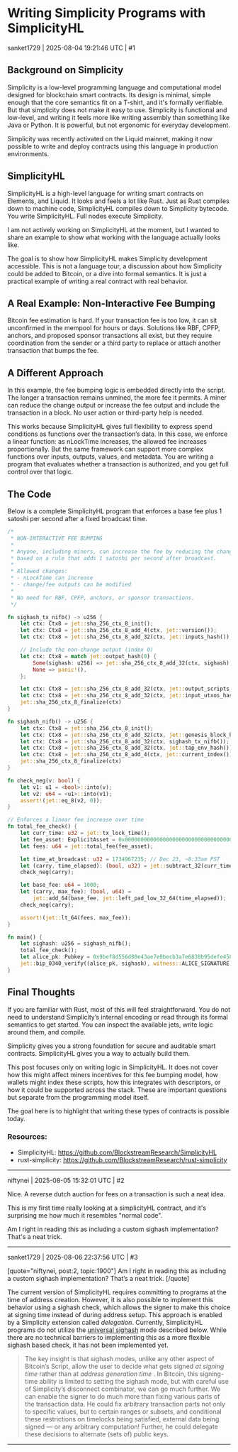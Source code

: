 # Writing Simplicity Programs with SimplicityHL

sanket1729 | 2025-08-04 19:21:46 UTC | #1

## Background on Simplicity

Simplicity is a low-level programming language and computational model designed for blockchain smart contracts. Its design is minimal, simple enough that the core semantics fit on a T-shirt, and it's formally verifiable. But that simplicity does not make it easy to use. Simplicity is functional and low-level, and writing it feels more like writing assembly than something like Java or Python. It is powerful, but not ergonomic for everyday development.

Simplicity was recently activated on the Liquid mainnet, making it now possible to write and deploy contracts using this language in production environments.

## SimplicityHL

SimplicityHL is a high-level language for writing smart contracts on Elements, and Liquid. It looks and feels a lot like Rust. Just as Rust compiles down to machine code, SimplicityHL compiles down to Simplicity bytecode. You write SimplicityHL. Full nodes execute Simplicity.

I am not actively working on SimplicityHL at the moment, but I wanted to share an example to show what working with the language actually looks like.

The goal is to show how SimplicityHL makes Simplicity development accessible. This is not a language tour, a discussion about how Simplicity could be added to Bitcoin, or a dive into formal semantics. It is just a practical example of writing a real contract with real behavior.

## A Real Example: Non-Interactive Fee Bumping
 
Bitcoin fee estimation is hard. If your transaction fee is too low, it can sit unconfirmed in the mempool for hours or days. Solutions like RBF, CPFP, anchors, and proposed sponsor transactions all exist, but they require coordination from the sender or a third party to replace or attach another transaction that bumps the fee.

## A Different Approach

In this example, the fee bumping logic is embedded directly into the script. The longer a transaction remains unmined, the more fee it permits. A miner can reduce the change output or increase the fee output and include the transaction in a block. No user action or third-party help is needed.

This works because SimplicityHL gives full flexibility to express spend conditions as functions over the transaction’s data. In this case, we enforce a linear function: as nLockTime increases, the allowed fee increases proportionally. But the same framework can support more complex functions over inputs, outputs, values, and metadata. You are writing a program that evaluates whether a transaction is authorized, and you get full control over that logic.

## The Code

Below is a complete SimplicityHL program that enforces a base fee plus 1 satoshi per second after a fixed broadcast time.


```rust
/*
 * NON-INTERACTIVE FEE BUMPING
 *
 * Anyone, including miners, can increase the fee by reducing the change amount,
 * based on a rule that adds 1 satoshi per second after broadcast.
 *
 * Allowed changes:
 * - nLockTime can increase
 * - change/fee outputs can be modified
 *
 * No need for RBF, CPFP, anchors, or sponsor transactions.
 */

fn sighash_tx_nifb() -> u256 {
    let ctx: Ctx8 = jet::sha_256_ctx_8_init();
    let ctx: Ctx8 = jet::sha_256_ctx_8_add_4(ctx, jet::version());
    let ctx: Ctx8 = jet::sha_256_ctx_8_add_32(ctx, jet::inputs_hash());

    // Include the non-change output (index 0)
    let ctx: Ctx8 = match jet::output_hash(0) {
        Some(sighash: u256) => jet::sha_256_ctx_8_add_32(ctx, sighash),
        None => panic!(),
    };

    let ctx: Ctx8 = jet::sha_256_ctx_8_add_32(ctx, jet::output_scripts_hash());
    let ctx: Ctx8 = jet::sha_256_ctx_8_add_32(ctx, jet::input_utxos_hash());
    jet::sha_256_ctx_8_finalize(ctx)
}

fn sighash_nifb() -> u256 {
    let ctx: Ctx8 = jet::sha_256_ctx_8_init();
    let ctx: Ctx8 = jet::sha_256_ctx_8_add_32(ctx, jet::genesis_block_hash());
    let ctx: Ctx8 = jet::sha_256_ctx_8_add_32(ctx, sighash_tx_nifb());
    let ctx: Ctx8 = jet::sha_256_ctx_8_add_32(ctx, jet::tap_env_hash());
    let ctx: Ctx8 = jet::sha_256_ctx_8_add_4(ctx, jet::current_index());
    jet::sha_256_ctx_8_finalize(ctx)
}

fn check_neg(v: bool) {
    let v1: u1 = <bool>::into(v);
    let v2: u64 = <u1>::into(v1);
    assert!(jet::eq_8(v2, 0));
}

// Enforces a linear fee increase over time
fn total_fee_check() {
    let curr_time: u32 = jet::tx_lock_time();
    let fee_asset: ExplicitAsset = 0x0000000000000000000000000000000000000000000000000000000000000000;
    let fees: u64 = jet::total_fee(fee_asset);

    let time_at_broadcast: u32 = 1734967235; // Dec 23, ~8:33am PST
    let (carry, time_elapsed): (bool, u32) = jet::subtract_32(curr_time, time_at_broadcast);
    check_neg(carry);

    let base_fee: u64 = 1000;
    let (carry, max_fee): (bool, u64) =
        jet::add_64(base_fee, jet::left_pad_low_32_64(time_elapsed));
    check_neg(carry);

    assert!(jet::lt_64(fees, max_fee));
}

fn main() {
    let sighash: u256 = sighash_nifb();
    total_fee_check();
    let alice_pk: Pubkey = 0x9bef8d556d80e43ae7e0becb3a7e6838b95defe45896ed6075bb9035d06c9964;
    jet::bip_0340_verify((alice_pk, sighash), witness::ALICE_SIGNATURE);
}
```
## Final Thoughts

If you are familiar with Rust, most of this will feel straightforward. You do not need to understand Simplicity’s internal encoding or read through its formal semantics to get started. You can inspect the available jets, write logic around them, and compile.

Simplicity gives you a strong foundation for secure and auditable smart contracts. SimplicityHL gives you a way to actually build them.

This post focuses only on writing logic in SimplicityHL. It does not cover how this might affect miners incentives for this fee bumping model, how wallets might index these scripts, how this integrates with descriptors, or how it could be supported across the stack. These are important questions but separate from the programming model itself.

The goal here is to highlight that writing these types of contracts is possible today.

### Resources:

- SimplicityHL: https://github.com/BlockstreamResearch/SimplicityHL
- rust-simplicity: https://github.com/BlockstreamResearch/rust-simplicity

-------------------------

niftynei | 2025-08-05 15:32:01 UTC | #2

Nice. A reverse dutch auction for fees on a transaction is such a neat idea. 

This is my first time really looking at a simplicityHL contract, and it's surprising me how much it resembles "normal code". 

Am I right in reading this as including a custom sighash implementation? That's a neat trick.

-------------------------

sanket1729 | 2025-08-06 22:37:56 UTC | #3

[quote="niftynei, post:2, topic:1900"]
Am I right in reading this as including a custom sighash implementation? That’s a neat trick.
[/quote]

The current version of SimplicityHL requires committing to programs at the time of address creation. However, it is also possible to implement this behavior using a sighash check, which allows the signer to make this choice at signing time instead of during address setup. This approach is enabled by a Simplicity extension called *delegation*. Currently, SimplicityHL programs do not utilize the [universal sighash](https://blog.blockstream.com/simplicity-taproot-and-universal-sighashes/) mode described below. While there are no technical barriers to implementing this as a more flexible sighash based check, it has not been implemented yet.


> The key insight is that sighash modes, unlike any other aspect of Bitcoin’s Script, allow the user to decide what gets signed *at signing time* rather than at *address generation time* . In Bitcoin, this signing-time ability is limited to setting the sighash mode, but with careful use of Simplicity’s disconnect combinator, we can go much further. We can enable the signer to do much more than fixing various parts of the transaction data. He could fix arbitrary transaction parts not only to specific values, but to certain ranges or subsets, and conditional these restrictions on timelocks being satisfied, external data being signed — or any arbitrary computation! Further, he could delegate these decisions to alternate (sets of) public keys.

-------------------------

